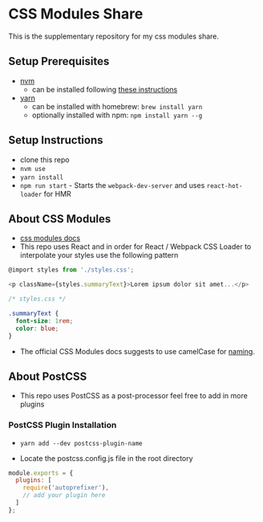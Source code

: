 # CSS Modules Share

This is the supplementary repository for my css modules share.

## Setup Prerequisites

- [nvm](https://github.com/creationix/nvm)
  - can be installed following [these instructions](https://github.com/creationix/nvm#installation)
- [yarn](https://yarnpkg.com/docs/install)
  - can be installed with homebrew: `brew install yarn`
  - optionally installed with npm: `npm install yarn --g`

## Setup Instructions

- clone this repo
- `nvm use`
- `yarn install`
- `npm run start` - Starts the `webpack-dev-server` and uses `react-hot-loader` for HMR

## About CSS Modules

- [css modules docs](https://github.com/css-modules/css-modules)
- This repo uses React and in order for React / Webpack CSS Loader to interpolate your styles use the following pattern

```js
@import styles from './styles.css';

<p className={styles.summaryText}>Lorem ipsum dolor sit amet...</p>
```
```css
/* styles.css */

.summaryText {
  font-size: 1rem;
  color: blue;
}
```

- The official CSS Modules docs suggests to use camelCase for [naming](https://github.com/css-modules/css-modules#naming).

## About PostCSS

- This repo uses PostCSS as a post-processor feel free to add in more plugins

### PostCSS Plugin Installation

- `yarn add --dev postcss-plugin-name`

- Locate the postcss.config.js file in the root directory

```js
module.exports = {
  plugins: [
    require('autoprefixer'),
    // add your plugin here
  ]
};
```
